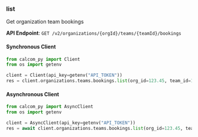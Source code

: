 
### list <a name="list"></a>
Get organization team bookings



**API Endpoint**: `GET /v2/organizations/{orgId}/teams/{teamId}/bookings`

#### Synchronous Client

```python
from calcom_py import Client
from os import getenv

client = Client(api_key=getenv("API_TOKEN"))
res = client.organizations.teams.bookings.list(org_id=123.45, team_id=123.45)
```

#### Asynchronous Client

```python
from calcom_py import AsyncClient
from os import getenv

client = AsyncClient(api_key=getenv("API_TOKEN"))
res = await client.organizations.teams.bookings.list(org_id=123.45, team_id=123.45)
```
